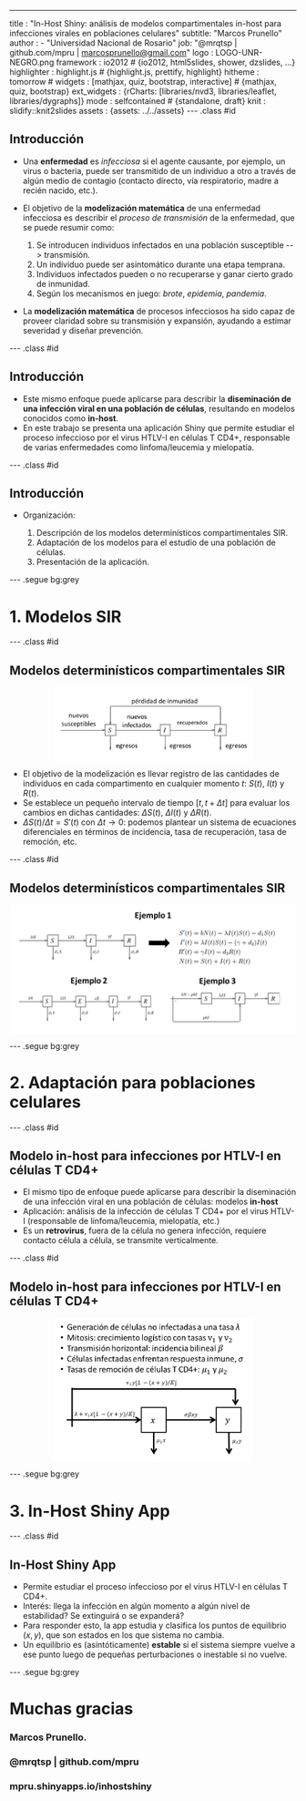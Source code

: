 ---
title       : "In-Host Shiny: análisis de modelos compartimentales in-host para infecciones virales en poblaciones celulares"
subtitle: "Marcos Prunello"
author      :
    - "Universidad Nacional de Rosario"
job: "@mrqtsp | github.com/mpru | marcosprunello@gmail.com"
logo        : LOGO-UNR-NEGRO.png
framework   : io2012        # {io2012, html5slides, shower, dzslides, ...}
highlighter : highlight.js  # {highlight.js, prettify, highlight}
hitheme     : tomorrow      # 
widgets     : [mathjax, quiz, bootstrap, interactive] # {mathjax, quiz, bootstrap}
ext_widgets : {rCharts: [libraries/nvd3, libraries/leaflet, libraries/dygraphs]}
mode        : selfcontained # {standalone, draft}
knit        : slidify::knit2slides
assets      : {assets: ../../assets}
--- .class #id

<style type="text/css">
body {background:grey transparent;
}
</style>






## Introducción

- Una **enfermedad** es *infecciosa* si el agente causante, por ejemplo, un virus o bacteria, puede ser transmitido de un individuo a otro a través de algún medio de contagio (contacto directo, vía respiratorio, madre a recién nacido, etc.).
- El objetivo de la **modelización matemática** de una enfermedad infecciosa es describir el *proceso de transmisión* de la enfermedad, que se puede resumir como:
    
    1. Se introducen individuos infectados en una población susceptible --> transmisión. 
    2. Un individuo puede ser asintomático durante una etapa temprana. 
    3. Individuos infectados pueden o no recuperarse y ganar cierto grado de inmunidad.
    4. Según los mecanismos en juego: *brote*, *epidemia*, *pandemia*.

- La **modelización matemática** de procesos infecciosos ha sido capaz de proveer claridad sobre su transmisión y expansión, ayudando a estimar severidad y diseñar prevención.


--- .class #id

## Introducción

- Este mismo enfoque puede aplicarse para describir la **diseminación de una infección viral en una población de células**, resultando en modelos conocidos como **in-host**.
- En este trabajo se presenta una aplicación Shiny que permite estudiar el proceso infeccioso por el virus HTLV-I en células T CD4+, responsable de varias enfermedades como linfoma/leucemia y mielopatía.

--- .class #id

## Introducción

- Organización:
    
    1. Descripción de los modelos determinísticos compartimentales SIR.
    2. Adaptación de los modelos para el estudio de una población de células.
    3. Presentación de la aplicación.

--- .segue bg:grey

# 1. Modelos SIR

--- .class #id

<!--
## Modelos determinísticos compartimentales SIR

- Se basan en la solución de sistemas de ecuaciones diferenciales que representan sistemas epidémicos a través del tiempo.
- Son **determinísticos** porque las soluciones son funciones fijas de los parámetros y las condiciones iniciales, sin estudiar variabilidad existente en el proceso o población.
- Son **compartimentales** porque particionan a la población en grupos mutuamente exclusivos que representan distintos estados de la enfermedad. Por ejemplo:

    - **S**: individuos susceptibles
    - **I**: individuos infectados
    - **R**: individuos recuperados
-->

## Modelos determinísticos compartimentales SIR

<img src="assets/img/diagrama1.png" title="plot of chunk unnamed-chunk-3" alt="plot of chunk unnamed-chunk-3" width="70%" style="display: block; margin: auto;" />

- El objetivo de la modelización es llevar registro de las cantidades de individuos en cada compartimento en cualquier momento $t$: $S(t)$, $I(t)$ y $R(t)$. 
- Se establece un pequeño intervalo de tiempo $[t, t+\Delta t]$ para evaluar los cambios en dichas cantidades: $\Delta S(t)$, $\Delta I(t)$  y $\Delta R(t)$.
- $\Delta S(t) / \Delta t = S'(t)$ con $\Delta t \rightarrow 0$: podemos plantear un sistema de ecuaciones diferenciales en términos de incidencia, tasa de recuperación, tasa de remoción, etc.

<!--
Estas variaciones pueden calcularse como:
- $\Delta S(t)$ = nuevos susceptibles + ingresos desde R - nuevas infecciones - egresos desde S
- $\Delta I(t)$ = nuevos infectados (desde S) - egresos hacia R - egresos desde I
- $\Delta R(t)$ = ingresos desde I - egresos hacia S - egresos desde R
-->

--- .class #id

## Modelos determinísticos compartimentales SIR

<img src="assets/img/diagrama2.png" title="plot of chunk unnamed-chunk-4" alt="plot of chunk unnamed-chunk-4" width="120%" style="display: block; margin: auto;" />

<!--
proportional rate assumption that the birth or death rate is proportional to the population size. 
Here b is the natural birth rate constant, and d1, d2, and d3 are
death rate constants for compartments S, I, and R, respectively.
Rate constant d2 may include both natural and disease-caused
death.

Para describir los movimientos poblacionales, se deben establecer supuestos sobre las tasas de transferencias entre compartimentos. Por ejemplo:

- Tasa de recuperación (o tasa de transferencia de $I$ a $R$): $\gamma I$
- Tasa de transferencia de $R$ a $S$: $\delta R$, pensando en que los individuos recuperados tienen cierto período de inmunidad.
- Incidencia (número de nuevas infecciones por unidad de tiempo): $\beta I S$, llamada **incidencia bilineal**. Se basa en el supuesto de que la mezcla o intercambio entre individuos es homogéneo y por lo tanto aplica la *Ley de la acción de masas*: el número de contacto depende del número de individuos en cada compartimento. $\beta$ recibe el nombre de **coeficiente de transmisión**.
- Tasas de nacimiento, muerte, inmigración y emigración para modelar el crecimiento de la población.

Para algunas enfermedades en las cuales se da un periodo de latencia entre la infección y la manifestación de los síntomas, se puede pensar en una modificación del modelo como lo muestra la siguiente figura. El compartimento de los infectados se separa en dos, el **compartimento latente** $E$ y el infeccioso $I$, y se puede también asumir que la transferencia de $E$ a $I$ es proprocional al tamaño de $E$, $\epsilon E$:
    
Cuando la transmisión ocurre por contacto directo entre individuos infectados y susceptibles se dice que la transmisión en **horizontal**. Sin embargo, pueden existir otros medios, como la **transmisión vertical**, cuando los patógenos pasan a un recién nacido directamente de un progenitor infectado. El siguiente diagrama muestra un modelo para una enfermedad con transmisión tanto horizontal como vertical:
-->

<!--
--- .class #id

## Modelos determinísticos compartimentales SIR

- **Número básico de reproducción** $\mathbf{R}_0$: promedio de infecciones secundarias causadas por un único individuo infectado en una población enteramente susceptible durante un período infeccioso medio. 
- $\mathbf{R}_0 < 1 \implies$ no habrá epidemia; $\mathbf{R}_0 > 1 \implies$ habrá epidemia.
- $\mathbf{R}_0$ puede deducirse a partir del análisis de la estabilidad de los puntos de equilibrio libres de enfermedad que presente el sistema.
-->

--- .segue bg:grey

# 2. Adaptación para poblaciones celulares

--- .class #id

## Modelo in-host para infecciones por HTLV-I en células T CD4+

- El mismo tipo de enfoque puede aplicarse para describir la diseminación de una infección viral en una población de células: modelos **in-host**
- Aplicación: análisis de la infección de células T CD4+ por el virus HTLV-I (responsable de linfoma/leucemia, mielopatía, etc.) 
- Es un **retrovirus**, fuera de la célula no genera infección, requiere contacto célula a célula, se transmite verticalmente.

<!-- emplea una proteina viral para sintetizar segmentos de ADN que se integran al ADN de la célula hospedadora -->

--- .class #id

## Modelo in-host para infecciones por HTLV-I en células T CD4+

<img src="assets/img/diagrama3.png" title="plot of chunk unnamed-chunk-5" alt="plot of chunk unnamed-chunk-5" width="70%" style="display: block; margin: auto;" />

<!--
Parametros:
El cuerpo humano genera células T CD4+ a una tasa de λ=25 células/mm3.
La tasa natural de muerte es μ1≈μ2≈0.03 días−1.
En ausencia de infección, el número de células se espera que sea constante con valor normal alrededor de 1000/mm3 y una capacidad de carga constante igual a K=1150/mm3. Esto implica fijar x0≈1000/mm3, es decir, f1(1000)≈0, de lo cual se deduce una proliferación constante de v2≈v1≈0.038 día−1.
β≈1.03×10−3mm3/célula/día.
-->

--- .segue bg:grey

# 3. In-Host Shiny App

--- .class #id

## In-Host Shiny App

- Permite estudiar el proceso infeccioso por el virus HTLV-I en células T CD4+.
- Interés: llega la infección en algún momento a algún nivel de estabilidad? Se extinguirá o se expanderá? 
- Para responder esto, la app estudia y clasifica los puntos de equilibrio $(x, y)$, que son estados en los que sistema no cambia.
- Un equilibrio es (asintóticamente) **estable** si el sistema siempre vuelve a ese punto luego de pequeñas perturbaciones o inestable si no vuelve.

--- .segue bg:grey

# Muchas gracias

### Marcos Prunello.

### @mrqtsp | github.com/mpru

### mpru.shinyapps.io/inhostshiny
